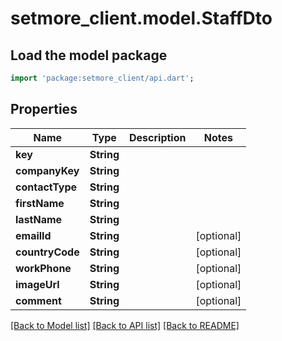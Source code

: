 # setmore_client.model.StaffDto

## Load the model package
```dart
import 'package:setmore_client/api.dart';
```

## Properties
Name | Type | Description | Notes
------------ | ------------- | ------------- | -------------
**key** | **String** |  | 
**companyKey** | **String** |  | 
**contactType** | **String** |  | 
**firstName** | **String** |  | 
**lastName** | **String** |  | 
**emailId** | **String** |  | [optional] 
**countryCode** | **String** |  | [optional] 
**workPhone** | **String** |  | [optional] 
**imageUrl** | **String** |  | [optional] 
**comment** | **String** |  | [optional] 

[[Back to Model list]](../README.md#documentation-for-models) [[Back to API list]](../README.md#documentation-for-api-endpoints) [[Back to README]](../README.md)


